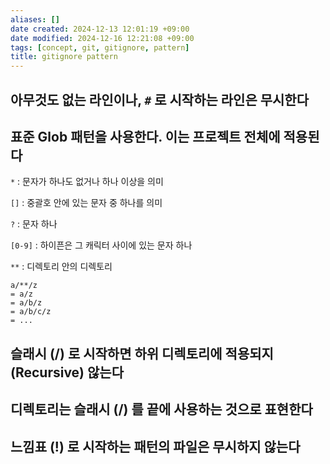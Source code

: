 ```yaml
---
aliases: []
date created: 2024-12-13 12:01:19 +09:00
date modified: 2024-12-16 12:21:08 +09:00
tags: [concept, git, gitignore, pattern]
title: gitignore pattern
---
```


## 아무것도 없는 라인이나, `#` 로 시작하는 라인은 무시한다

## 표준 Glob 패턴을 사용한다. 이는 프로젝트 전체에 적용된다

`*` : 문자가 하나도 없거나 하나 이상을 의미

`[]` : 중괄호 안에 있는 문자 중 하나를 의미

`?` : 문자 하나

`[0-9]` : 하이픈은 그 캐릭터 사이에 있는 문자 하나

`**` : 디렉토리 안의 디렉토리

```plaintext
a/**/z
= a/z
= a/b/z
= a/b/c/z
= ...
```

## 슬래시 (/) 로 시작하면 하위 디렉토리에 적용되지 (Recursive) 않는다

## 디렉토리는 슬래시 (/) 를 끝에 사용하는 것으로 표현한다

## 느낌표 (!) 로 시작하는 패턴의 파일은 무시하지 않는다
